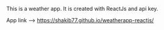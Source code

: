 This is a weather app. It is created with ReactJs and api key.

App link --> https://shakib77.github.io/weatherapp-reactjs/
